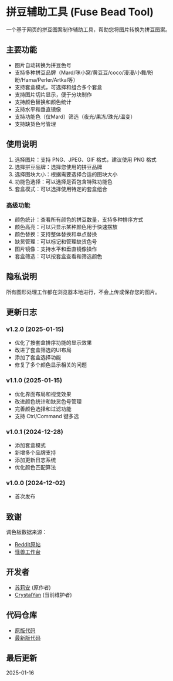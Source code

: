 # 拼豆辅助工具 (Fuse Bead Tool)

一个基于网页的拼豆图案制作辅助工具，帮助您将图片转换为拼豆图案。

## 主要功能

- 图片自动转换为拼豆色号
- 支持多种拼豆品牌（Mard/咪小窝/黄豆豆/coco/漫漫/小舞/盼盼/Hama/Perler/Artkal等）
- 支持套盒模式，可选择和组合多个套盒
- 支持图片切片显示，便于分块制作
- 支持颜色替换和颜色统计
- 支持水平和垂直镜像
- 支持功能色（仅Mard）筛选（夜光/果冻/珠光/温变）
- 支持缺货色号管理

## 使用说明

1. 选择图片：支持 PNG、JPEG、GIF 格式，建议使用 PNG 格式
2. 选择拼豆品牌：选择您使用的拼豆品牌
3. 选择图块大小：根据需要选择合适的图块大小
4. 功能色选择：可以选择是否包含特殊功能色
5. 套盒模式：可以选择使用特定的套盒组合

### 高级功能

- 颜色统计：查看所有颜色的拼豆数量，支持多种排序方式
- 颜色高亮：可以只显示某种颜色用于快速摆放
- 颜色替换：支持整体替换和单点替换
- 缺货管理：可以标记和管理缺货色号
- 图片镜像：支持水平和垂直镜像操作
- 套盒筛选：可以按套盒查看和筛选颜色

## 隐私说明

所有图形处理工作都在浏览器本地进行，不会上传或保存您的图片。

## 更新日志

### v1.2.0 (2025-01-15)

- 优化了按套盒排序功能的显示效果
- 改进了套盒筛选的UI布局
- 添加了套盒选择功能
- 修复了多个颜色显示相关的问题

### v1.1.0 (2025-01-15)

- 优化界面布局和视觉效果
- 改进颜色统计和缺货色号管理
- 完善颜色选择和过滤功能
- 支持 Ctrl/Command 键多选

### v1.0.1 (2024-12-28)

- 添加套盒模式
- 新增多个品牌支持
- 添加更新日志系统
- 优化颜色匹配算法

### v1.0.0 (2024-12-02)

- 首次发布

## 致谢

调色板数据来源：

- [Reddit原帖](https://www.reddit.com/r/beadsprites/comments/7ebgal/xml_files_of_all_the_colors_hama_perler_nabbi/)
- [怪兽工作台](https://pixm.lat/color-search)

## 开发者

- [苏莉安](https://www.zhihu.com/people/aton) (原作者)
- [CrystalYan](https://github.com/IceDragonFla) (当前维护者)

## 代码仓库

- [原版代码](https://github.com/atonasting/fuse-bead-tool)
- [最新版代码](https://github.com/IceDragonFla/fusetool.github.io)

## 最后更新

2025-01-16
